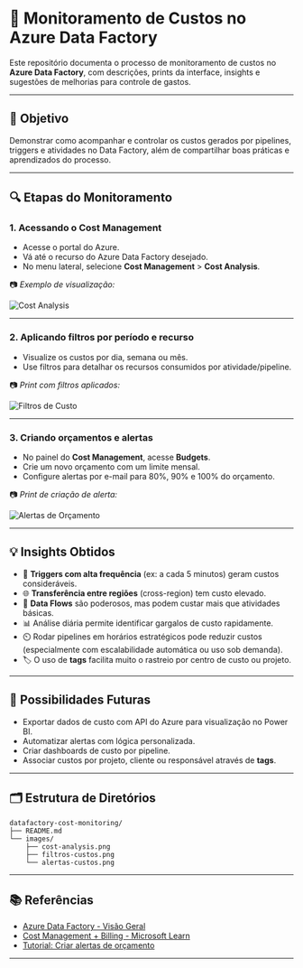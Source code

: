 # 💸 Monitoramento de Custos no Azure Data Factory

Este repositório documenta o processo de monitoramento de custos no **Azure Data Factory**, com descrições, prints da interface, insights e sugestões de melhorias para controle de gastos.

---

## 📌 Objetivo

Demonstrar como acompanhar e controlar os custos gerados por pipelines, triggers e atividades no Data Factory, além de compartilhar boas práticas e aprendizados do processo.

---

## 🔍 Etapas do Monitoramento

### 1. Acessando o Cost Management

- Acesse o portal do Azure.
- Vá até o recurso do Azure Data Factory desejado.
- No menu lateral, selecione **Cost Management** > **Cost Analysis**.

📷 *Exemplo de visualização:*

![Cost Analysis](images/cost-analysis.png)

---

### 2. Aplicando filtros por período e recurso

- Visualize os custos por dia, semana ou mês.
- Use filtros para detalhar os recursos consumidos por atividade/pipeline.

📷 *Print com filtros aplicados:*

![Filtros de Custo](images/filtros-custos.png)

---

### 3. Criando orçamentos e alertas

- No painel do **Cost Management**, acesse **Budgets**.
- Crie um novo orçamento com um limite mensal.
- Configure alertas por e-mail para 80%, 90% e 100% do orçamento.

📷 *Print de criação de alerta:*

![Alertas de Orçamento](images/alertas-custos.png)

---

## 💡 Insights Obtidos

- 🔁 **Triggers com alta frequência** (ex: a cada 5 minutos) geram custos consideráveis.
- 🌐 **Transferência entre regiões** (cross-region) tem custo elevado.
- 🧪 **Data Flows** são poderosos, mas podem custar mais que atividades básicas.
- 📊 Análise diária permite identificar gargalos de custo rapidamente.
- ⏲️ Rodar pipelines em horários estratégicos pode reduzir custos (especialmente com escalabilidade automática ou uso sob demanda).
- 🏷️ O uso de **tags** facilita muito o rastreio por centro de custo ou projeto.

---

## 🚀 Possibilidades Futuras

- Exportar dados de custo com API do Azure para visualização no Power BI.
- Automatizar alertas com lógica personalizada.
- Criar dashboards de custo por pipeline.
- Associar custos por projeto, cliente ou responsável através de **tags**.

---

## 🗂️ Estrutura de Diretórios

```
datafactory-cost-monitoring/
├── README.md
└── images/
    ├── cost-analysis.png
    ├── filtros-custos.png
    └── alertas-custos.png
```

---

## 📚 Referências

- [Azure Data Factory - Visão Geral](https://learn.microsoft.com/pt-br/azure/data-factory/introduction)
- [Cost Management + Billing - Microsoft Learn](https://learn.microsoft.com/pt-br/azure/cost-management-billing/)
- [Tutorial: Criar alertas de orçamento](https://learn.microsoft.com/pt-br/azure/cost-management-billing/costs/tutorial-acm-create-budgets)

---
